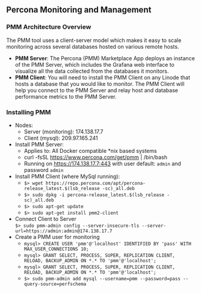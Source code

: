 ## Percona Monitoring and Management

### PMM Architecture Overview
The PMM tool uses a client-server model which makes it easy to scale monitoring across several 
databases hosted on various remote hosts.
- **PMM Server**: The Percona (PMM) Marketplace App deploys an instance of the PMM Server, which includes the Grafana web 
interface to visualize all the data collected from the databases it monitors.
- **PMM Client**: You will need to install the PMM Client on any Linode that hosts a database that you would like to monitor. 
The PMM Client will help you connect to the PMM Server and relay host and database performance metrics to the PMM Server.

### Installing PMM
- Nodes:
    * Server (monitoring): 174.138.17.7
    * Client (mysql): 209.97.165.241
- Install PMM Server: 
    * Applies to: All Docker compatible *nix based systems
    * curl -fsSL https://www.percona.com/get/pmm | /bin/bash
    * Running on https://174.138.17.7:443 with user default: `admin` and password `admin`
- Install PMM Client (where MySql running):
    * `$> wget https://repo.percona.com/apt/percona-release_latest.$(lsb_release -sc)_all.deb`
    * `$> sudo dpkg -i percona-release_latest.$(lsb_release -sc)_all.deb`
    * `$> sudo apt-get update`
    * `$> sudo apt-get install pmm2-client`
- Connect Client to Server\
`$> sudo pmm-admin config --server-insecure-tls --server-url=https://admin:admin@174.138.17.7`
- Create a PMM user for monitoring
    * `mysql> CREATE USER 'pmm'@'localhost' IDENTIFIED BY 'pass' WITH MAX_USER_CONNECTIONS 10;`
    * `mysql> GRANT SELECT, PROCESS, SUPER, REPLICATION CLIENT, RELOAD, BACKUP_ADMIN ON *.* TO 'pmm'@'localhost';`
    * `mysql> GRANT SELECT, PROCESS, SUPER, REPLICATION CLIENT, RELOAD, BACKUP_ADMIN ON *.* TO 'pmm'@'localhost';`
    * `$> sudo pmm-admin add mysql --username=pmm --password=pass --query-source=perfschema`